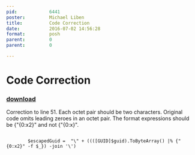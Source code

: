 ```yaml
---
pid:            6441
poster:         Michael Liben
title:          Code Correction
date:           2016-07-02 14:56:28
format:         posh
parent:         0
parent:         0

---
```


# Code Correction

### [download](6441.ps1)

Correction to line 51. Each octet pair should be two characters. Original code omits leading zeroes in an octet pair. The format expressions should be {"{0:x2}"  and not {"{0:x}".

```posh

        $escapedGuid =  "\" + ((([GUID]$guid).ToByteArray() |% {"{0:x2}" -f $_}) -join '\')



```
